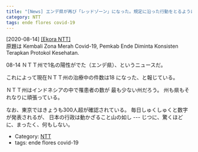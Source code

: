 ```yaml
---
title: "[News] エンデ県が再び「レッドゾーン」になった。規定に沿った行動をとるように指導するべく県政府が要請をうけた "
category: NTT
tags: ende flores covid-19
---
```


[2020-08-14] [[Ekora NTT]](https://ekorantt.com/2020/08/14/kembali-zona-merah-covid-19-pemkab-ende-diminta-konsisten-terapkan-protokol-kesehatan/)  
 原題は Kembali Zona Merah Covid-19,
Pemkab Ende Diminta Konsisten Terapkan Protokol Kesehatan.

 08-14 ＮＴＴ州で1名の陽性がでた（エンデ県）、というニュースだ。

これによって現在ＮＴＴ州の治療中の件数は18 になった、と報じている。

ＮＴＴ州はインドネシアの中で罹患者の数が
最も少ない州だろう。
州も県もそれなりに頑張っている。

 なお、東京ではきょうも300人超が確認されている。
毎日しゅくしゅくと数字が発表されるが、
日本の行政は動かざること山の如し ---
じつに、驚くほどに、まったく、何もしない。

- Category: [NTT](categories.html#NTT)
- tags: ende flores covid-19


